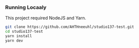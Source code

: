 ### Running Locaaly

This project required NodeJS and Yarn.

```sh
git clone https://github.com/AHTHneeuhl/studio137-test.git
cd studio137-test
yarn install
yarn dev
```
